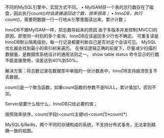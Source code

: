 不同的MySQL引擎中，实现方式不同。
	• MyISAM将一个表的总行数存在了磁盘，因此执行count(*)时会直接返回这个数，效率很高；
	• InnoDB，执行count(*)，需要把数据一行一行地从引擎里面读出来，累计计数；

InnoDB不跟MyISAM一样，把总数存起来的原因
由于多版本并发控制(MVCC)的原因，即使同一时刻的多个查询，InnoDB应该返回多少行也不确定。
可重复读是InnoDB默认隔离级别，每一行记录都要判断自己是否对这个会话可见。
MySQL优化器会找到最小的索引树来遍历。
在保证逻辑正确的前提下，尽量减少扫描的数据量，是数据库系统设计的通用法则之一。
show table status 命令显示的行数不能直接使用，误差达到40%到50%。

解决方案：将总数记录在数据库中单独的一张计数表中，InnoDB支持崩溃恢复不丢数据。

count()是一个聚合函数，如果count函数的参数不是NULL，累计值加1，否则不加。

Server层要什么给什么，InnoDB只给必要的值；

按照效率排序，count(字段)<count(主键id)<count(1)≈count(*)

MySQL与Redis，两个不同的存储构成的系统，不支持分布式事务，无法拿到精确一致的视图。
